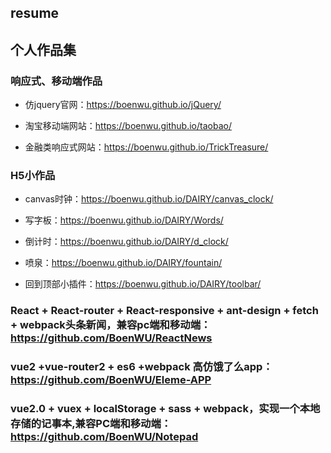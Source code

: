 ## resume

## 个人作品集

### 响应式、移动端作品

* 仿jquery官网：https://boenwu.github.io/jQuery/
  
* 淘宝移动端网站：https://boenwu.github.io/taobao/
  
* 金融类响应式网站：https://boenwu.github.io/TrickTreasure/
  
### H5小作品

* canvas时钟：https://boenwu.github.io/DAIRY/canvas_clock/

* 写字板：https://boenwu.github.io/DAIRY/Words/
  
* 倒计时：https://boenwu.github.io/DAIRY/d_clock/
  
* 喷泉：https://boenwu.github.io/DAIRY/fountain/
  
* 回到顶部小插件：https://boenwu.github.io/DAIRY/toolbar/

### React + React-router + React-responsive + ant-design + fetch + webpack头条新闻，兼容pc端和移动端：https://github.com/BoenWU/ReactNews

### vue2 +vue-router2 + es6 +webpack 高仿饿了么app：https://github.com/BoenWU/Eleme-APP

### vue2.0 + vuex + localStorage + sass + webpack，实现一个本地存储的记事本,兼容PC端和移动端：https://github.com/BoenWU/Notepad
